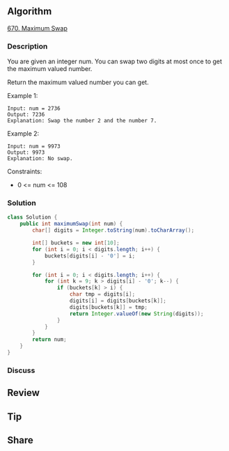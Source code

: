 ## Algorithm

[670. Maximum Swap](https://leetcode.com/problems/maximum-swap/)

### Description

You are given an integer num. You can swap two digits at most once to get the maximum valued number.

Return the maximum valued number you can get.

Example 1:

```
Input: num = 2736
Output: 7236
Explanation: Swap the number 2 and the number 7.
```

Example 2:

```
Input: num = 9973
Output: 9973
Explanation: No swap.
```

Constraints:

- 0 <= num <= 108

### Solution

```java
class Solution {
    public int maximumSwap(int num) {
        char[] digits = Integer.toString(num).toCharArray();

        int[] buckets = new int[10];
        for (int i = 0; i < digits.length; i++) {
            buckets[digits[i] - '0'] = i;
        }

        for (int i = 0; i < digits.length; i++) {
            for (int k = 9; k > digits[i] - '0'; k--) {
                if (buckets[k] > i) {
                    char tmp = digits[i];
                    digits[i] = digits[buckets[k]];
                    digits[buckets[k]] = tmp;
                    return Integer.valueOf(new String(digits));
                }
            }
        }
        return num;
    }
}
```

### Discuss

## Review


## Tip


## Share
